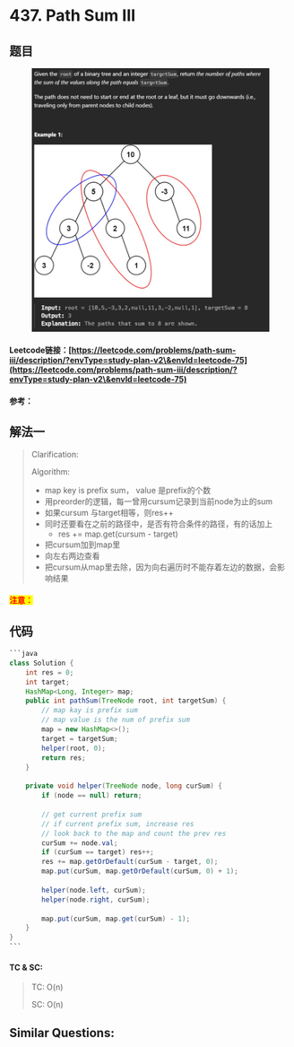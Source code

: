 # 437. Path Sum III

## 题目

<figure><img src="../../.gitbook/assets/image (193).png" alt=""><figcaption></figcaption></figure>

#### Leetcode链接：[https://leetcode.com/problems/path-sum-iii/description/?envType=study-plan-v2\&envId=leetcode-75](https://leetcode.com/problems/path-sum-iii/description/?envType=study-plan-v2\&envId=leetcode-75)

#### 参考：

## 解法一

> Clarification:&#x20;
>
> Algorithm:&#x20;
>
> * map key is prefix sum， value 是prefix的个数
> * 用preorder的逻辑，每一曾用cursum记录到当前node为止的sum
> * 如果cursum 与target相等，则res++
> * 同时还要看在之前的路径中，是否有符合条件的路径，有的话加上
>   * res += map.get(cursum - target)
> * 把cursum加到map里
> * 向左右两边查看
> * 把cursum从map里去除，因为向右遍历时不能存着左边的数据，会影响结果

#### <mark style="color:red;">注意：</mark>

## 代码

````java
```java
class Solution {
    int res = 0;
    int target;
    HashMap<Long, Integer> map;
    public int pathSum(TreeNode root, int targetSum) {
        // map kay is prefix sum
        // map value is the num of prefix sum
        map = new HashMap<>();
        target = targetSum;
        helper(root, 0);
        return res;
    }

    private void helper(TreeNode node, long curSum) {
        if (node == null) return;

        // get current prefix sum
        // if current prefix sum, increase res
        // look back to the map and count the prev res
        curSum += node.val;
        if (curSum == target) res++;
        res += map.getOrDefault(curSum - target, 0);
        map.put(curSum, map.getOrDefault(curSum, 0) + 1);

        helper(node.left, curSum);
        helper(node.right, curSum);

        map.put(curSum, map.get(curSum) - 1);
    }
}
```
````

#### TC & SC:&#x20;

> TC: O(n)
>
> SC: O(n)

## **Similar Questions:**&#x20;
